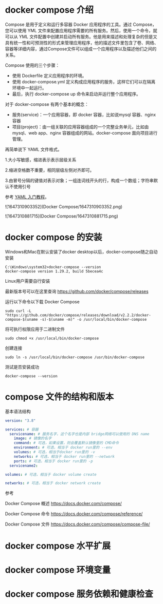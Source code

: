 # docker compose 介绍

Compose 是用于定义和运行多容器 Docker 应用程序的工具。通过 Compose，您可以使用 YML 文件来配置应用程序需要的所有服务。然后，使用一个命令，就可以从 YML 文件配置中创建并启动所有服务。他是用来描述和处理复杂的但是又具有统一性和可预测性的形式来管理应用程序，他的描述文件里包含了卷、网络、容器等详细内容，通过Compose文件可以组成一个应用程序以及描述他们之间的关系。

Compose 使用的三个步骤：

- 使用 Dockerfile 定义应用程序的环境。
- 使用 docker-compose.yml 定义构成应用程序的服务，这样它们可以在隔离环境中一起运行。
- 最后，执行 docker-compose up 命令来启动并运行整个应用程序。

   

对于 docker-compose 有两个基本的概念：

- 服务(service)：一个应用容器，即 docker 容器，比如说mysql 容器、nginx 容器
- 项目(project)：由一组关联的应用容器组成的一个完整业务单元，比如由 mysql、web app、nginx 容器组成的网站。docker-compose 面向项目进行管理。



再简单说下 YAML 文件格式。

1.大小写敏感，缩进表示表示层级关系

2.缩进空格数不重要，相同层级左侧对齐即可。

3.由冒号分隔的键值对表示对象；一组连词线开头的行，构成一个数组；字符串默认不使用引号

参考 [YAML 入门教程](https://www.runoob.com/w3cnote/yaml-intro.html)。



![1647310903352](Docker Compose/1647310903352.png)

![1647310881715](Docker Compose/1647310881715.png)





# docker compose 的安装

Windows和Mac在默认安装了docker desktop以后，docker-compose随之自动安装

```shell
C:\Windows\system32>docker-compose --version
docker-compose version 1.29.2, build 5becea4c
```



Linux用户需要自行安装

最新版本号可以在这里查询 <https://github.com/docker/compose/releases>

运行以下命令以下载 Docker Compose 

```shell
sudo curl -L "https://github.com/docker/compose/releases/download/v2.2.2/docker-compose-$(uname -s)-$(uname -m)" -o /usr/local/bin/docker-compose
```

将可执行权限应用于二进制文件

```shell
sudo chmod +x /usr/local/bin/docker-compose
```

创建连接

```she&#39;l&#39;l
sudo ln -s /usr/local/bin/docker-compose /usr/bin/docker-compose
```

测试是否安装成功

```shell
docker-compose --version
```





# compose 文件的结构和版本

基本语法结构

```yaml
version: "3.8"

services: # 容器
  servicename: # 服务名字，这个名字也是内部 bridge网络可以使用的 DNS name
    image: # 镜像的名字
    command: # 可选，如果设置，则会覆盖默认镜像里的 CMD命令
    environment: # 可选，相当于 docker run里的 --env
    volumes: # 可选，相当于docker run里的 -v
    networks: # 可选，相当于 docker run里的 --network
    ports: # 可选，相当于 docker run里的 -p
  servicename2:

volumes: # 可选，相当于 docker volume create

networks: # 可选，相当于 docker network create
```

参考

Docker Compose 概述 https://docs.docker.com/compose/

Docker Compose 命令 https://docs.docker.com/compose/reference/

Docker Compose 文件 https://docs.docker.com/compose/compose-file/



# docker compose 水平扩展





# docker compose 环境变量





# docker compose 服务依赖和健康检查

